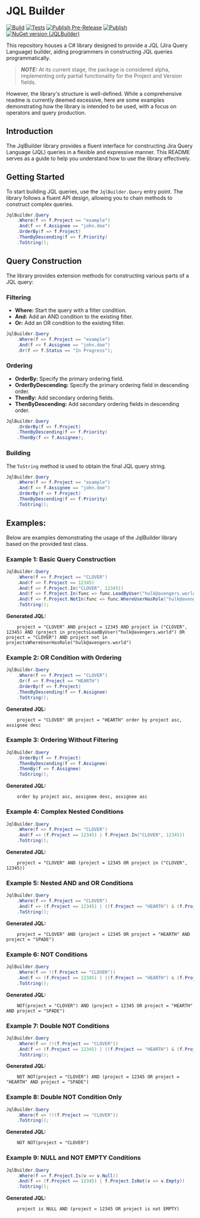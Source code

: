 # JQL Builder

[![Build](https://github.com/alby-corp/JQLBuilder/actions/workflows/build.yml/badge.svg?event=push)](https://github.com/alby-corp/JQLBuilder/actions/workflows/build.yml)
[![Tests](https://github.com/alby-corp/JQLBuilder/actions/workflows/test.yml/badge.svg?event=push)](https://github.com/alby-corp/JQLBuilder/actions/workflows/test.yml)
[![Publish Pre-Release](https://github.com/alby-corp/JQLBuilder/actions/workflows/pre-release.yml/badge.svg)](https://github.com/alby-corp/JQLBuilder/actions/workflows/pre-release.yml)
[![Publish](https://github.com/alby-corp/JQLBuilder/actions/workflows/release.yml/badge.svg)](https://github.com/alby-corp/JQLBuilder/actions/workflows/release.yml)
[![NuGet version (JQLBuilder)](https://img.shields.io/nuget/v/JQLBuilder.svg?style=flat-square)](https://www.nuget.org/packages/JQLBuilder/)

This repository houses a C# library designed to provide a JQL (Jira Query Language) builder, aiding programmers in constructing JQL queries programmatically. 

> **_NOTE:_** At its current stage, the package is considered alpha, implementing only partial functionality for the Project and Version fields.

However, the library's structure is well-defined. While a comprehensive readme is currently deemed excessive, here are some examples demonstrating how the library is intended to be used, with a focus on operators and query production.

## Introduction
The JqlBuilder library provides a fluent interface for constructing Jira Query Language (JQL) queries in a flexible and expressive manner. 
This README serves as a guide to help you understand how to use the library effectively.

## Getting Started
To start building JQL queries, use the ```JqlBuilder.Query``` entry point. The library follows a fluent API design, allowing you to chain methods to construct complex queries.

```csharp
JqlBuilder.Query
    .Where(f => f.Project == "example")
    .And(f => f.Assignee == "john.doe")
    .OrderBy(f => f.Project)
    .ThenByDescending(f => f.Priority)
    .ToString();
```

## Query Construction
The library provides extension methods for constructing various parts of a JQL query:

### Filtering
- **Where:** Start the query with a filter condition.
- **And:** Add an AND condition to the existing filter.
- **Or:** Add an OR condition to the existing filter.

```csharp
JqlBuilder.Query
    .Where(f => f.Project == "example")
    .And(f => f.Assignee == "john.doe")
    .Or(f => f.Status == "In Progress");
```

### Ordering
- **OrderBy:** Specify the primary ordering field.
- **OrderByDescending:** Specify the primary ordering field in descending order.
- **ThenBy:** Add secondary ordering fields.
- **ThenByDescending:** Add secondary ordering fields in descending order.

```csharp
JqlBuilder.Query
    .OrderBy(f => f.Project)
    .ThenByDescending(f => f.Priority)
    .ThenBy(f => f.Assignee);
```

### Building
The ```ToString``` method is used to obtain the final JQL query string.

```csharp
JqlBuilder.Query
    .Where(f => f.Project == "example")
    .And(f => f.Assignee == "john.doe")
    .OrderBy(f => f.Project)
    .ThenByDescending(f => f.Priority)
    .ToString();
```

## Examples:
Below are examples demonstrating the usage of the JqlBuilder library based on the provided test class.

### Example 1: Basic Query Construction
```csharp
JqlBuilder.Query
    .Where(f => f.Project == "CLOVER")
    .And(f => f.Project == 12345)
    .And(f => f.Project.In("CLOVER", 12345))
    .And(f => f.Project.In(func => func.LeadByUser("hulk@avengers.world")) | (f.Project == "CLOVER"))
    .And(f => f.Project.NotIn(func => func.WhereUserHasRole("hulk@avengers.world")))
    .ToString();
```
**Generated JQL:** 
```jql 
    project = "CLOVER" AND project = 12345 AND project in ("CLOVER", 12345) AND (project in projectsLeadByUser("hulk@avengers.world") OR project = "CLOVER") AND project not in projectsWhereUserHasRole("hulk@avengers.world")
```

### Example 2: OR Condition with Ordering
```csharp
JqlBuilder.Query
    .Where(f => f.Project == "CLOVER")
    .Or(f => f.Project == "HEARTH")
    .OrderBy(f => f.Project)
    .ThenByDescending(f => f.Assignee)
    .ToString();
```
**Generated JQL:** 
```jql
    project = "CLOVER" OR project = "HEARTH" order by project asc, assignee desc
```

### Example 3: Ordering Without Filtering
```csharp
JqlBuilder.Query
    .OrderBy(f => f.Project)
    .ThenByDescending(f => f.Assignee)
    .ThenBy(f => f.Assignee)
    .ToString();
```
**Generated JQL:** 
```jql
    order by project asc, assignee desc, assignee asc
```

### Example 4: Complex Nested Conditions
```csharp
JqlBuilder.Query
    .Where(f => f.Project == "CLOVER")
    .And(f => (f.Project == 12345) | f.Project.In("CLOVER", 12345))
    .ToString();
```
**Generated JQL:** 
```jql
    project = "CLOVER" AND (project = 12345 OR project in ("CLOVER", 12345))
```

### Example 5: Nested AND and OR Conditions
```csharp
JqlBuilder.Query
    .Where(f => f.Project == "CLOVER")
    .And(f => (f.Project == 12345) | ((f.Project == "HEARTH") & (f.Project == "SPADE")))
    .ToString();
```
**Generated JQL:** 
```jql
    project = "CLOVER" AND (project = 12345 OR project = "HEARTH" AND project = "SPADE")
```

### Example 6: NOT Conditions
```csharp
JqlBuilder.Query
    .Where(f => !(f.Project == "CLOVER"))
    .And(f => (f.Project == 12345) | ((f.Project == "HEARTH") & (f.Project == "SPADE")))
    .ToString();
```
**Generated JQL:** 
```jql
    NOT(project = "CLOVER") AND (project = 12345 OR project = "HEARTH" AND project = "SPADE")
```

### Example 7: Double NOT Conditions
```csharp
JqlBuilder.Query
    .Where(f => !!(f.Project == "CLOVER"))
    .And(f => (f.Project == 12345) | ((f.Project == "HEARTH") & (f.Project == "SPADE")))
    .ToString();
```
**Generated JQL:** 
```jql
    NOT NOT(project = "CLOVER") AND (project = 12345 OR project = "HEARTH" AND project = "SPADE")
```

### Example 8: Double NOT Condition Only
```csharp
JqlBuilder.Query
    .Where(f => !!(f.Project == "CLOVER"))
    .ToString();
```
**Generated JQL:**

```jql 
    NOT NOT(project = "CLOVER")
```

### Example 9: NULL and NOT EMPTY Conditions
```csharp
JqlBuilder.Query
    .Where(f => f.Project.Is(v => v.Null))
    .And(f => (f.Project == 12345) | f.Project.IsNot(v => v.Empty))
    .ToString();
```
**Generated JQL:**

```jql
    project is NULL AND (project = 12345 OR project is not EMPTY)
```